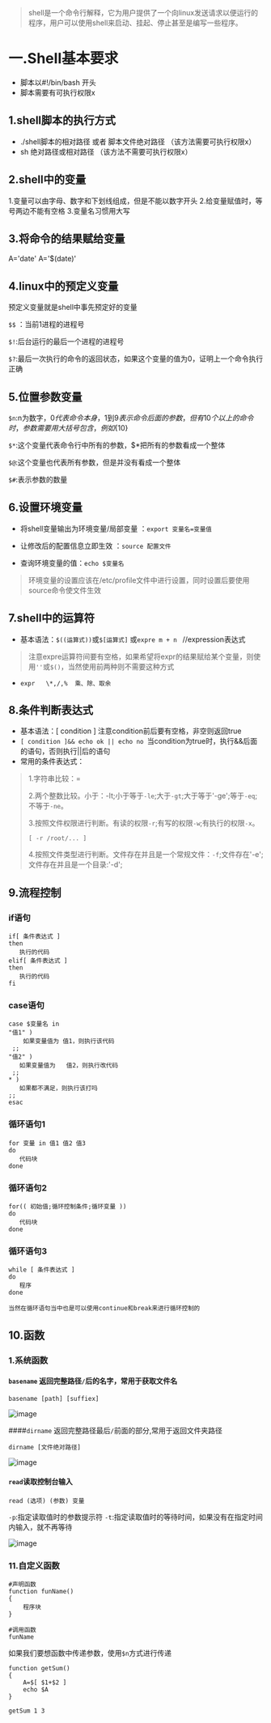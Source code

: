 
> shell是一个命令行解释，它为用户提供了一个向linux发送请求以便运行的程序，用户可以使用shell来启动、挂起、停止甚至是编写一些程序。

# 一.Shell基本要求
- 脚本以#!/bin/bash 开头
- 脚本需要有可执行权限x

## 1.shell脚本的执行方式
- ./shell脚本的相对路径 或者 脚本文件绝对路径 （该方法需要可执行权限x）
- sh 绝对路径或相对路径 （该方法不需要可执行权限x）

## 2.shell中的变量
1.变量可以由字母、数字和下划线组成，但是不能以数字开头
2.给变量赋值时，等号两边不能有空格
3.变量名习惯用大写

## 3.将命令的结果赋给变量
A='date'
A='$(date)'

## 4.linux中的预定义变量
预定义变量就是shell中事先预定好的变量

`$$` ：当前1进程的进程号

`$!`:后台运行的最后一个进程的进程号

`$?`:最后一次执行的命令的返回状态，如果这个变量的值为0，证明上一个命令执行正确
## 5.位置参数变量

`$n`:n为数字，$0代表命令本身，$1到$9表示命令后面的参数，但有10个以上的命令时，参数需要用大括号包含，例如${10}

`$*`:这个变量代表命令行中所有的参数，$*把所有的参数看成一个整体

`$@`:这个变量也代表所有参数，但是并没有看成一个整体

`$#`:表示参数的数量

## 6.设置环境变量
- 将shell变量输出为环境变量/局部变量 ：`export 变量名=变量值`
 
- 让修改后的配置信息立即生效 ：`source 配置文件`

- 查询环境变量的值：`echo $变量名`

> 环境变量的设置应该在/etc/profile文件中进行设置，同时设置后要使用source命令使文件生效
## 7.shell中的运算符
- 基本语法：`$((运算式))`或`$[运算式]` 或`expre m + n ` //expression表达式
> 注意expre运算符间要有空格，如果希望将expr的结果赋给某个变量，则使用`''`或`$()`，当然使用前两种则不需要这种方式
- `expr   \*,/,%  乘、除、取余`
## 8.条件判断表达式
- 基本语法：[ condition ] 注意condition前后要有空格，非空则返回true
- `[ condition ]&& echo ok || echo no `当condition为true时，执行&&后面的语句，否则执行||后的语句
- 常用的条件表达式：
> 1.字符串比较：=
> 
> 2.两个整数比较。小于：-lt;小于等于`-le`;大于`-gt`;大于等于'-ge';等于`-eq`;不等于`-ne`。
> 
> 3.按照文件权限进行判断。有读的权限`-r`;有写的权限`-w`;有执行的权限`-x`。
> 
> `[ -r /root/... ]`
> 
> 4.按照文件类型进行判断。文件存在并且是一个常规文件：`-f`;文件存在'-e';文件存在并且是一个目录:'-d';

## 9.流程控制
### if语句
```shell
if[ 条件表达式 ]
then
   执行的代码
elif[ 条件表达式 ]
then 
   执行的代码
fi
```
### case语句
```shell
case $变量名 in 
"值1" )
    如果变量值为 值1，则执行该代码
 ;;
"值2" )
   如果变量值为   值2，则执行改代码
 ;;
* )
   如果都不满足，则执行该打吗
;;
esac
```
### 循环语句1
```shell
for 变量 in 值1 值2 值3
do
   代码块
done
```
### 循环语句2
```shell
for(( 初始值;循环控制条件;循环变量 ))
do
   代码块
done
```
### 循环语句3
```shell
while [ 条件表达式 ]
do
   程序
done
```

`当然在循环语句当中也是可以使用continue和break来进行循环控制的`
## 10.函数
### 1.系统函数
#### `basename` 返回完整路径`/`后的名字，常用于获取文件名
```shell
basename [path] [suffiex]
```
![image](https://user-images.githubusercontent.com/85269099/156572485-1ebe644a-748c-47ef-8d8a-9b3b0112bc84.png)

####`dirname` 返回完整路径最后`/`前面的部分,常用于返回文件夹路径
```shell
dirname [文件绝对路径]
```

![image](https://user-images.githubusercontent.com/85269099/156572908-ef26df14-3644-4235-961f-54d44b34511f.png)

#### `read`读取控制台输入
```shell
read (选项) (参数) 变量
```
`-p`:指定读取值时的参数提示符
`-t`:指定读取值时的等待时间，如果没有在指定时间内输入，就不再等待


![image](https://user-images.githubusercontent.com/85269099/156574001-246b929a-4ccd-4156-b17e-40e31729a095.png)


### 11.自定义函数
```shell
#声明函数
function funName()
{
    程序块
}

#调用函数
funName 
```

如果我们要想函数中传递参数，使用`$n`方式进行传递
```shell
function getSum()
{
    A=$[ $1+$2 ]
    echo $A
}

getSum 1 3
```
